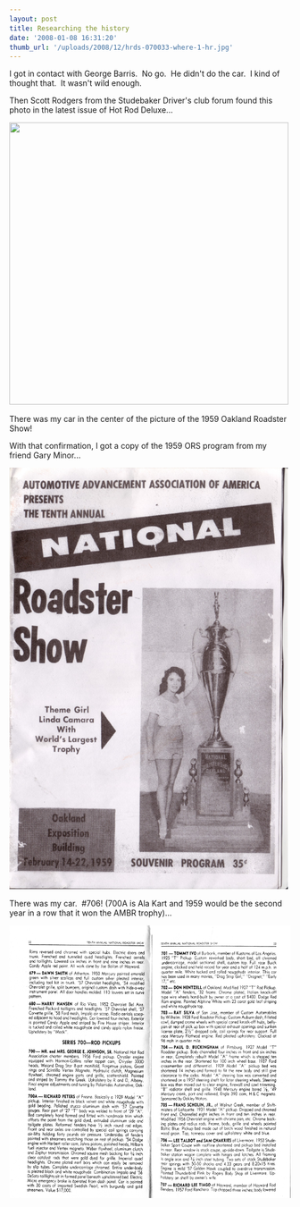 ```yaml
---
layout: post
title: Researching the history
date: '2008-01-08 16:31:20'
thumb_url: '/uploads/2008/12/hrds-070033-where-1-hr.jpg'
---
```

I got in contact with George Barris.  No go.  He didn't do the car.  I kind of thought that.  It wasn't wild enough.

Then Scott Rodgers from the Studebaker Driver's club forum found this photo in the latest issue of Hot Rod Deluxe...

<a href="/uploads/2008/12/hrds-070033-where-1-hr.jpg"><img class="alignnone size-full wp-image-124" title="hrds-070033-where-1-hr" src="/uploads/2008/12/hrds-070033-where-1-hr.jpg" alt="" width="500" height="505" /></a>

There was my car in the center of the picture of the 1959 Oakland Roadster Show!

With that confirmation, I got a copy of the 1959 ORS program from my friend Gary Minor...

<a href="/uploads/2008/12/untitled-scanned-01.jpg"><img class="alignnone size-full wp-image-125" title="untitled-scanned-01" src="/uploads/2008/12/untitled-scanned-01.jpg" alt="" width="499" height="754" /></a>

There was my car.  #706! (700A is Ala Kart and 1959 would be the second year in a row that it won the AMBR trophy)...

<a href="/uploads/2008/12/untitled-grayscale-01.jpg"><img class="alignnone size-full wp-image-130" title="untitled-grayscale-01" src="/uploads/2008/12/untitled-grayscale-01.jpg" alt="" width="648" height="488" /></a>
